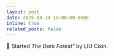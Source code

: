 ```yaml
---
layout: post
date: 2025-04-14 14:00:00-0500
inline: true
related_posts: false
---
```


:bookmark: Started _The Dark Forest"_ by LIU Cixin.

